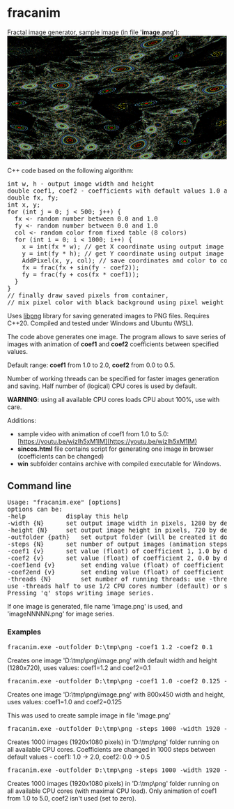 # fracanim
Fractal image generator, sample image (in file '**image.png**'):
![image](image.png)

C++ code based on the following algorithm:
<pre>
int w, h - output image width and height 
double coef1, coef2 - coefficients with default values 1.0 and 0.0
double fx, fy;
int x, y;
for (int j = 0; j < 500; j++) {
  fx <- random number between 0.0 and 1.0
  fy <- random number between 0.0 and 1.0
  col <- random color from fixed table (8 colors)
  for (int i = 0; i < 1000; i++) {
    x = int(fx * w); // get X coordinate using output image width
    y = int(fy * h); // get Y coordinate using output image height
    AddPixel(x, y, col); // save coordinates and color to container, increase color weight  
    fx = frac(fx + sin(fy - coef2));
    fy = frac(fy + cos(fx * coef1));
  }
}
// finally draw saved pixels from container,
// mix pixel color with black background using pixel weight
</pre>
Uses [libpng](https://github.com/libpng/libpng/tree/main "libpng") library for saving generated images to PNG files. Requires C++20. Compiled and tested under Windows and Ubuntu (WSL).

The code above generates one image. The program allows to save series of images with animation of **coef1** and **coef2** coefficients between specified values.

Default range: **coef1** from 1.0 to 2.0, **coef2** from 0.0 to 0.5.

Number of working threads can be specified for faster images generation and saving. Half number of (logical) CPU cores is used by default.

**WARNING**: using all available CPU cores loads CPU about 100%, use with care.

Additions:

- sample video with animation of coef1 from 1.0 to 5.0: [https://youtu.be/wizIh5xM1IM](https://youtu.be/wizIh5xM1IM)
- **sincos.html** file contains script for generating one image in browser (coefficients can be changed)
- **win** subfolder contains archive with compiled executable for Windows. 

## Command line
<pre>
Usage: "fracanim.exe" [options]
options can be:
-help			display this help
-width {N}		set output image width in pixels, 1280 by default
-height {N}		set output image height in pixels, 720 by default
-outfolder {path}	set output folder (will be created it doesn't exist) for saving image files
-steps {N}		set number of output images (animation steps), 1 by default
-coef1 {v}		set value (float) of coefficient 1, 1.0 by default
-coef2 {v}		set value (float) of coefficient 2, 0.0 by default
-coef1end {v}		set ending value (float) of coefficient 1, 2.0 by default
-coef2end {v}		set ending value (float) of coefficient 2, 0.5 by default
-threads {N}		set number of running threads: use -threads max to use CPU cores number,
use -threads half to use 1/2 CPU cores number (default) or specify a number, e.g. -threads 4
Pressing 'q' stops writing image series.
</pre>
If one image is generated, file name 'image.png' is used, and 'imageNNNNN.png' for image series.
### Examples
<pre>
fracanim.exe -outfolder D:\tmp\png -coef1 1.2 -coef2 0.1
</pre>
Creates one image 'D:\tmp\png\image.png' with default width and height (1280x720), uses values: coef1=1.2 and coef2=0.1
<pre>
fracanim.exe -outfolder D:\tmp\png -coef1 1.0 -coef2 0.125 -width 800 -height 450
</pre>
Creates one image 'D:\tmp\png\image.png' with 800x450 width and height, uses values: coef1=1.0 and coef2=0.125

This was used to create sample image in file 'image.png' 
<pre>
fracanim.exe -outfolder D:\tmp\png -steps 1000 -width 1920 -height 1080
</pre>
Creates 1000 images (1920x1080 pixels) in 'D:\tmp\png' folder running on all available CPU cores. Coefficients are changed in 1000 steps between default values - coef1: 1.0 -> 2.0, coef2: 0.0 -> 0.5
<pre>
fracanim.exe -outfolder D:\tmp\png -steps 1000 -width 1920 -height 1080 -coef1 1.0 -coef1end 5.0 -coef2 0 -coef2end 0 -threads max
</pre>
Creates 1000 images (1920x1080 pixels) in 'D:\tmp\png' folder running on all available CPU cores (with maximal CPU load). Only animation of coef1 from 1.0 to 5.0, coef2 isn't used (set to zero).
